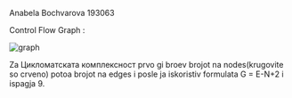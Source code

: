 Anabela Bochvarova 193063

Control Flow Graph :

![graph](https://user-images.githubusercontent.com/103205596/171959220-5230e468-e286-4274-856a-a41e3b96152b.png)



Za Цикломатската комплексност prvo gi broev brojot na nodes(krugovite so crveno) potoa brojot na edges i posle ja iskoristiv formulata G = E-N+2 i ispagja 9.
